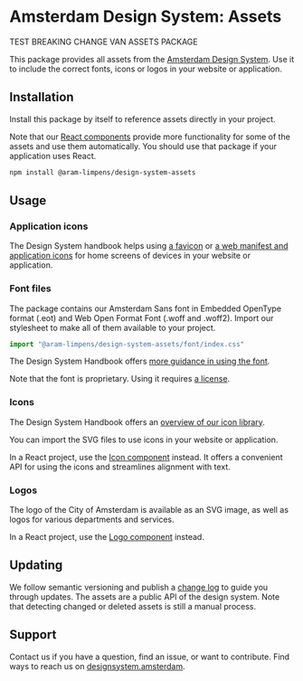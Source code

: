 <!-- @license CC0-1.0 -->

# Amsterdam Design System: Assets

TEST BREAKING CHANGE VAN ASSETS PACKAGE

This package provides all assets from the [Amsterdam Design System](https://designsystem.amsterdam).
Use it to include the correct fonts, icons or logos in your website or application.

## Installation

Install this package by itself to reference assets directly in your project.

Note that our [React components](https://www.npmjs.com/package/@aram-limpens/design-system-react) provide more functionality for some of the assets and use them automatically.
You should use that package if your application uses React.

```sh
npm install @aram-limpens/design-system-assets
```

## Usage

### Application icons

The Design System handbook helps using [a favicon](https://designsystem.amsterdam/?path=/docs/brand-assets-favicon--docs) or [a web manifest and application icons](https://designsystem.amsterdam/?path=/docs/docs-developer-guide-web-app--docs) for home screens of devices in your website or application.

### Font files

The package contains our Amsterdam Sans font in Embedded OpenType format (.eot) and Web Open Format Font (.woff and .woff2).
Import our stylesheet to make all of them available to your project.

<!-- prettier-ignore -->
```ts
import "@aram-limpens/design-system-assets/font/index.css"
```

The Design System Handbook offers [more guidance in using the font](https://designsystem.amsterdam/?path=/docs/brand-assets-font--docs).

Note that the font is proprietary. Using it requires [a license](https://designsystem.amsterdam/?path=/docs/docs-terms-of-use-copyright--docs).

### Icons

The Design System Handbook offers an [overview of our icon library](https://designsystem.amsterdam/?path=/docs/brand-assets-icons--docs).

You can import the SVG files to use icons in your website or application.

In a React project, use the [Icon component](https://designsystem.amsterdam/?path=/docs/components-media-icon--docs) instead.
It offers a convenient API for using the icons and streamlines alignment with text.

### Logos

The logo of the City of Amsterdam is available as an SVG image, as well as logos for various departments and services.

In a React project, use the [Logo component](https://designsystem.amsterdam/?path=/docs/components-media-logo--docs) instead.

## Updating

We follow semantic versioning and publish a [change log](https://github.com/Amsterdam/design-system/blob/main/packages-proprietary/assets/CHANGELOG.md) to guide you through updates.
The assets are a public API of the design system.
Note that detecting changed or deleted assets is still a manual process.

## Support

Contact us if you have a question, find an issue, or want to contribute.
Find ways to reach us on [designsystem.amsterdam](https://designsystem.amsterdam/?path=/docs/docs-introduction--docs#send-a-message).
